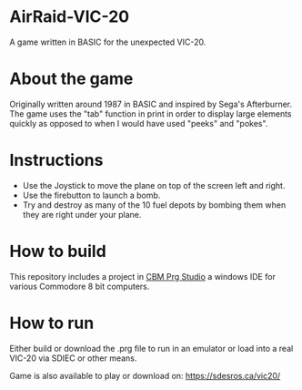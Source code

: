 # AirRaid-VIC-20
A game written in BASIC for the unexpected VIC-20.

# About the game
Originally written around 1987 in BASIC and inspired by Sega's Afterburner. The game uses the "tab" function in print in order to display large elements quickly as opposed to when I would have used "peeks" and "pokes".

# Instructions
* Use the Joystick to move the plane on top of the screen left and right.
* Use the firebutton to launch a bomb.
* Try and destroy as many of the 10 fuel depots by bombing them when they are right under your plane.

# How to build
This repository includes a project in [CBM Prg Studio](http://www.ajordison.co.uk/) a windows IDE for various Commodore 8 bit computers.

# How to run
Either build or download the .prg file to run in an emulator or load into a real VIC-20 via SDIEC or other means.

Game is also available to play or download on: https://sdesros.ca/vic20/
